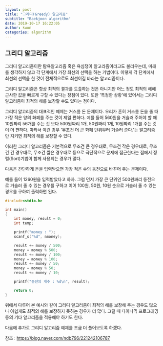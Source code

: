 ```yaml
---
layout: post
title: "그리디(Greedy) 알고리즘"
subtitle: "Baekjoon algorithm"
date: 2019-10-17 16:22:05
author: kwon
categories: algorithm
---
```



## 그리디 알고리즘
그리디 알고리즘이란 탐욕알고리즘 혹은 욕심쟁이 알고리즘이라고도 불리우는데, 미래를 생각하지 않고 각 단계에서 가장 최선의 선택을 하는 기법이다. 이렇게 각 단계에서 최선의 선택을 한 것이 전체적으로도 최선이길 바라는 알고리즘이다.

그리디 알고리즘은 항상 최적의 결과를 도출하는 것은 아니지만 어느 정도 최적의 해에 근사한 값을 빠르게 구할 수 있다는 장점이 있다. 또한 '특정한 상황'에 있어서는 그리디 알고리즘이 최적의 해를 보장할 수도 있다는 점이다.

그리디 알고리즘의 대표적인 예제는 거스름 돈 문제이다. 우리가 흔히 거스름 돈을 줄 때 가장 적은 양의 화폐를 주는 것이 제일 편하다. 예를 들어 560원을 거슬러 주어야 할 때 10원짜리 56개를 주는 것 보다 500원짜리 1개, 50원짜리 1개, 10원짜리 1개를 주는 것이 더 편하다. 따라서 이런 경우 '무조건 더 큰 화폐 단위부터 거슬러 준다.'는 알고리즘만 지키면 최적의 해를 보장할 수 있다.

이러한 그리디 알고리즘은 기본적으로 무조건 큰 경우대로, 무조건 작은 경우대로, 무조건 긴 경우대로, 무조건 짧은 경우대로 등으로 극단적으로 문제에 접근한다는 점에서 정렬(Sort)기법이 함께 사용되는 경우가 많다.

다음은 간단하게 돈을 입력받으면 가장 적은 수의 동전으로 바꾸어 주는 문제이다.

예를 들어 1260원을 입력받았다고 하자. 그럼 먼저 가장 큰 단위인 500원짜리 동전으로 거슬러 줄 수 있는 경우를 구하고 이어 100원, 50원, 10원 순으로 거슬러 줄 수 있는 경우를 구하여 출력하면 된다.

```c
#include<stdio.h>

int main()
{
	int money, result = 0;
	int temp;

	printf("money : ");
	scanf_s("%d", &money);

	result += money / 500;
	money = money % 500;
	result += money / 100;
	money = money % 100;
	result += money / 50;
	money = money % 50;
	result += money / 10;

	printf("동전의 개수 : %d\n", result);

	return 0;
}
```

위에서 다루어 본 예시와 같이 그리디 알고리즘이 최적의 해를 보장해 주는 경우도 많으나 아쉽게도 최적의 해를 보장하지 못하는 경우가 더 많다. 그럴 때 다이나믹 프로그래밍 등의 기타 알고리즘을 적용해야 하기도 한다.

다음에 추가로 그리디 알고리즘 예제를 조금 더 풀어보도록 하겠다.


참조 : <https://blog.naver.com/ndb796/221242106787>

